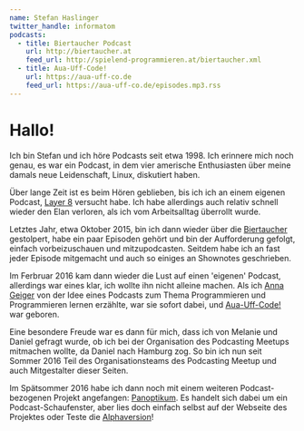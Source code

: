 ```yaml
---
name: Stefan Haslinger
twitter_handle: informatom
podcasts:
  - title: Biertaucher Podcast
    url: http://biertaucher.at
    feed_url: http://spielend-programmieren.at/biertaucher.xml
  - title: Aua-Uff-Code!
    url: https://aua-uff-co.de
    feed_url: https://aua-uff-co.de/episodes.mp3.rss
---
```


# Hallo!

Ich bin Stefan und ich höre Podcasts seit etwa 1998. Ich erinnere mich noch genau, es war ein Podcast, in dem vier amerische Enthusiasten über meine damals neue Leidenschaft, Linux, diskutiert haben.

Über lange Zeit ist es beim Hören geblieben, bis ich ich an einem eigenen Podcast, [Layer 8](https://layer8.informatom.com) versucht habe. Ich habe allerdings auch relativ schnell wieder den Elan verloren, als ich vom Arbeitsalltag überrollt wurde. 

Letztes Jahr, etwa Oktober 2015, bin ich dann wieder über die [Biertaucher](http://www.biertaucher.at) gestolpert, habe ein paar Episoden gehört und bin der Aufforderung gefolgt, einfach vorbeizuschauen und mitzupodcasten. Seitdem habe ich an fast jeder Episode mitgemacht und auch so einiges an Shownotes geschrieben.
 
Im Ferbruar 2016 kam dann wieder die Lust auf einen 'eigenen' Podcast, allerdings war eines klar, ich wollte ihn nicht alleine machen. 
Als ich [Anna Geiger](http://namenlos.media) von der Idee eines Podcasts zum Thema Programmieren und Programmieren lernen erzählte, war sie sofort dabei, und [Aua-Uff-Code!](https://aua-uff-co.de) war geboren.

Eine besondere Freude war es dann für mich, dass ich von Melanie und Daniel gefragt wurde, ob ich bei der Organisation des Podcasting Meetups mitmachen wollte, da Daniel nach Hamburg zog. So bin ich nun seit Sommer 2016 Teil des Organisationsteams des Podcasting Meetup und auch Mitgestalter dieser Seiten.

Im Spätsommer 2016 habe ich dann noch mit einem weiteren Podcast-bezogenen Projekt angefangen: [Panoptikum](https://www.panoptikum.io). Es handelt sich dabei um ein Podcast-Schaufenster, aber lies doch einfach selbst auf der Webseite des Projektes oder Teste die [Alphaversion](https://alpha.panoptikum.io)!
